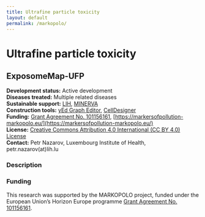 ```yaml
---
title: Ultrafine particle toxicity
layout: default
permalink: /markopolo/
---
```


# Ultrafine particle toxicity
## ExposomeMap-UFP

**Development status:** Active development  
**Diseases treated:** Multiple related diseases  
**Sustainable support:** [LIH](https://www.lih.lu/), [MINERVA](https://minerva.pages.uni.lu/)  
**Construction tools:** [yEd Graph Editor](https://www.yworks.com/products/yed), [CellDesigner](https://www.celldesigner.org/)  
**Funding:** [Grant Agreement No. 101156161](https://cordis.europa.eu/project/id/101156161), [https://markersofpollution-markopolo.eu/](https://markersofpollution-markopolo.eu/)  
**License:** [Creative Commons Attribution 4.0 International (CC BY 4.0) License](https://creativecommons.org/licenses/by/4.0/)  
**Contact:** Petr Nazarov, Luxembourg Institute of Health, petr.nazarov(at)lih.lu  

### Description



### Funding

This research was supported by the MARKOPOLO project, funded under the European Union’s Horizon Europe programme [Grant Agreement No. 101156161](https://cordis.europa.eu/project/id/101156161).
